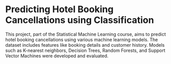 # Predicting Hotel Booking Cancellations using Classification

This project, part of the Statistical Machine Learning course, aims to predict hotel booking cancellations using various machine learning models. The dataset includes features like booking details and customer history. Models such as K-nearest neighbors, Decision Trees, Random Forests, and Support Vector Machines were developed and evaluated.
